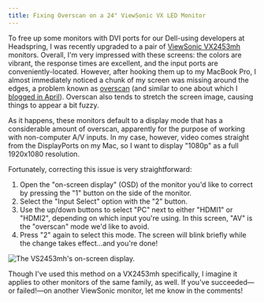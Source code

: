 ```yaml
---
title: Fixing Overscan on a 24" ViewSonic VX LED Monitor
---
```


To free up some monitors with DVI ports for our Dell-using developers at Headspring, I was recently upgraded to a pair of [ViewSonic VX2453mh][1] monitors. Overall, I'm very impressed with these screens: the colors are vibrant, the response times are excellent, and the input ports are conveniently-located. However, after hooking them up to my MacBook Pro, I almost immediately noticed a chunk of my screen was missing around the edges, a problem known as [overscan][2] (and similar to one about which I [blogged in April][3]). Overscan also tends to stretch the screen image, causing things to appear a bit fuzzy.

As it happens, these monitors default to a display mode that has a considerable amount of overscan, apparently for the purpose of working with non-computer A/V inputs. In my case, however, video comes straight from the DisplayPorts on my Mac, so I want to display "1080p" as a full 1920x1080 resolution.

Fortunately, correcting this issue is very straightforward:

1. Open the "on-screen display" (OSD) of the monitor you'd like to correct by pressing the "1" button on the side of the monitor.
2. Select the "Input Select" option with the "2" button.
3. Use the up/down buttons to select "PC" next to either "HDMI1" or "HDMI2", depending on which input you're using. In this screen, "AV" is the "overscan" mode we'd like to avoid.
4. Press "2" again to select this mode. The screen will blink briefly while the change takes effect...and you're done!

![The VS2453mh's on-screen display.][a]

Though I've used this method on a VX2453mh specifically, I imagine it applies to other monitors of the same family, as well. If you've succeeded&mdash;or failed!&mdash;on another ViewSonic monitor, let me know in the comments!

[1]: http://www.viewsonic.com/products/desktop-monitors/lcd/x-series/vx2453mhled.htm
[2]: http://en.wikipedia.org/wiki/Overscan
[3]: /2012/04/correct-hdmi-display-scaling-in-windows-on-a-radeon-equipped-macbook-pro/

[a]: $/2012-08-30-01.jpg

